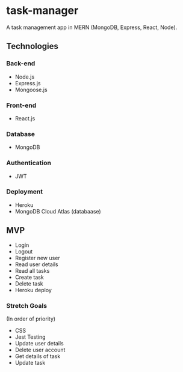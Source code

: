 # task-manager

A task management app in MERN (MongoDB, Express, React, Node).

## Technologies

### Back-end

- Node.js
- Express.js
- Mongoose.js

### Front-end

- React.js

### Database

- MongoDB

### Authentication

- JWT

### Deployment

- Heroku
- MongoDB Cloud Atlas (databaase)

## MVP

- Login
- Logout
- Register new user
- Read user details
- Read all tasks
- Create task
- Delete task
- Heroku deploy

### Stretch Goals

(In order of priority)

- CSS
- Jest Testing
- Update user details
- Delete user account
- Get details of task
- Update task
